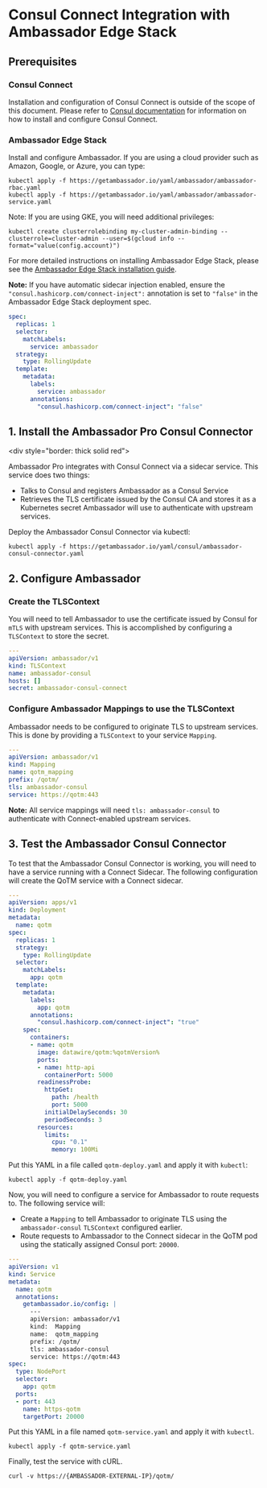 # Consul Connect Integration with Ambassador Edge Stack

## Prerequisites

### Consul Connect

Installation and configuration of Consul Connect is outside of the scope of this document. Please refer to [Consul documentation](https://www.consul.io/docs/platform/k8s/index.html) for information on how to install and configure Consul Connect.

### Ambassador Edge Stack

Install and configure Ambassador. If you are using a cloud provider such as Amazon, Google, or Azure, you can type:

```
kubectl apply -f https://getambassador.io/yaml/ambassador/ambassador-rbac.yaml
kubectl apply -f https://getambassador.io/yaml/ambassador/ambassador-service.yaml
```

Note: If you are using GKE, you will need additional privileges:

```
kubectl create clusterrolebinding my-cluster-admin-binding --clusterrole=cluster-admin --user=$(gcloud info --format="value(config.account)")
```

For more detailed instructions on installing Ambassador Edge Stack, please see the [Ambassador Edge Stack installation guide](/user-guide/getting-started).

**Note:** If you have automatic sidecar injection enabled, ensure the `"consul.hashicorp.com/connect-inject":` annotation is set to `"false"` in the Ambassador Edge Stack deployment spec.

```yaml
spec:
  replicas: 1
  selector:
    matchLabels:
      service: ambassador
  strategy:
    type: RollingUpdate
  template:
    metadata:
      labels:
        service: ambassador
      annotations:
        "consul.hashicorp.com/connect-inject": "false"
```

## 1. Install the Ambassador Pro Consul Connector

<div style="border: thick solid red"> </div>

Ambassador Pro integrates with Consul Connect via a sidecar service. This service does two things:

- Talks to Consul and registers Ambassador as a Consul Service
- Retrieves the TLS certificate issued by the Consul CA and stores it as a Kubernetes secret Ambassador will use to authenticate with upstream services.

Deploy the Ambassador Consul Connector via kubectl:

```
kubectl apply -f https://getambassador.io/yaml/consul/ambassador-consul-connector.yaml
```

## 2. Configure Ambassador

### Create the TLSContext
You will need to tell Ambassador to use the certificate issued by Consul for `mTLS` with upstream services. This is accomplished by configuring a `TLSContext` to store the secret.

  ```yaml
  ---
  apiVersion: ambassador/v1
  kind: TLSContext
  name: ambassador-consul
  hosts: []
  secret: ambassador-consul-connect
  ```
  
### Configure Ambassador Mappings to use the TLSContext
Ambassador needs to be configured to originate TLS to upstream services. This is done by providing a `TLSContext` to your service `Mapping`.  

  ```yaml
  ---
  apiVersion: ambassador/v1
  kind: Mapping
  name: qotm_mapping
  prefix: /qotm/
  tls: ambassador-consul
  service: https://qotm:443
  ```
  **Note:** All service mappings will need `tls: ambassador-consul` to authenticate with Connect-enabled upstream services.

## 3. Test the Ambassador Consul Connector
To test that the Ambassador Consul Connector is working, you will need to have a service running with a Connect Sidecar. The following configuration will create the QoTM service with a Connect sidecar.

```yaml
---
apiVersion: apps/v1
kind: Deployment
metadata:
  name: qotm
spec:
  replicas: 1
  strategy:
    type: RollingUpdate
  selector:
    matchLabels:
      app: qotm
  template:
    metadata:
      labels:
        app: qotm
      annotations:
        "consul.hashicorp.com/connect-inject": "true"
    spec:
      containers:
      - name: qotm
        image: datawire/qotm:%qotmVersion%
        ports:
        - name: http-api
          containerPort: 5000
        readinessProbe:
          httpGet:
            path: /health
            port: 5000
          initialDelaySeconds: 30
          periodSeconds: 3
        resources:
          limits:
            cpu: "0.1"
            memory: 100Mi
```
Put this YAML in a file called `qotm-deploy.yaml` and apply it with `kubectl`:

```
kubectl apply -f qotm-deploy.yaml
```

Now, you will need to configure a service for Ambassador to route requests to. The following service will:

- Create a `Mapping` to tell Ambassador to originate TLS using the `ambassador-consul` `TLSContext` configured earlier.
- Route requests to Ambassador to the Connect sidecar in the QoTM pod using the statically assigned Consul port: `20000`.

```yaml
---
apiVersion: v1
kind: Service
metadata:
  name: qotm
  annotations:
    getambassador.io/config: |
      ---
      apiVersion: ambassador/v1
      kind:  Mapping
      name:  qotm_mapping
      prefix: /qotm/
      tls: ambassador-consul
      service: https://qotm:443
spec:
  type: NodePort
  selector:
    app: qotm
  ports:
  - port: 443
    name: https-qotm
    targetPort: 20000
```
Put this YAML in a file named `qotm-service.yaml` and apply it with `kubectl`.

```
kubectl apply -f qotm-service.yaml
```

Finally, test the service with cURL.

```
curl -v https://{AMBASSADOR-EXTERNAL-IP}/qotm/
```


